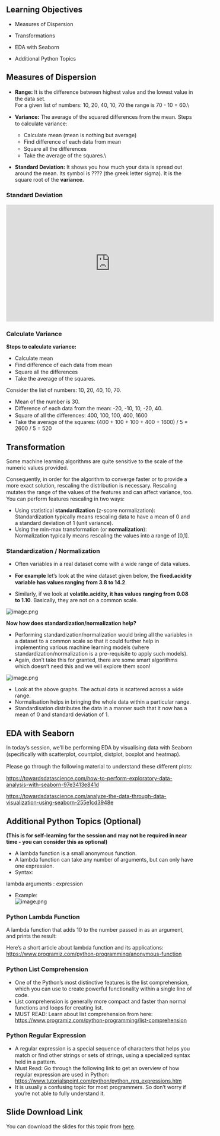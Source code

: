 ## Learning Objectives

* Measures of Dispersion

* Transformations

* EDA with Seaborn

* Additional Python Topics



## **Measures of Dispersion**

* **Range:** It is the diﬀerence between highest value and the lowest value in the data set. \
  For a given list of numbers: 10, 20, 40, 10, 70 the range is 70 - 10 = 60.\

* **Variance:** The average of the squared diﬀerences from the mean. Steps to calculate variance:
  * Calculate mean (mean is nothing but average)
  * Find diﬀerence of each data from mean
  * Square all the diﬀerences
  * Take the average of the squares.\

* **Standard Deviation:** It shows you how much your data is spread out around the mean. Its symbol is ???? (the greek letter sigma). It is the square root of the **variance.**     &#x20;




### Standard Deviation










<iframe width="560" height="315" src="https://www.youtube.com/embed/heN3uvJ99Vo" title="YouTube video player" frameborder="0" allow="accelerometer; autoplay; clipboard-write; encrypted-media; gyroscope; picture-in-picture" allowfullscreen></iframe>










### Calculate Variance

**Steps to calculate variance:**

* Calculate mean
* Find diﬀerence of each data from mean
* Square all the diﬀerences
* Take the average of the squares.

Consider the list of numbers: 10, 20, 40, 10, 70.

* Mean of the number is 30.
* Diﬀerence of each data from the mean: -20, -10, 10, -20, 40.
* Square of all the diﬀerences: 400, 100, 100, 400, 1600
* Take the average of the squares: (400 + 100 + 100 + 400 + 1600) / 5 = 2600 / 5 = 520





## Transformation

Some machine learning algorithms are quite sensitive to the scale of the numeric values provided.

Consequently, in order for the algorithm to converge faster or to provide a more exact solution, rescaling the distribution is necessary. Rescaling mutates the range of the values of the features and can aﬀect variance, too. You can perform features rescaling in two ways:

* Using statistical **standardization** (z-score normalization): \
  Standardization typically means rescaling data to have a mean of 0 and a standard deviation of 1 (unit variance).
* Using the min-max transformation (or **normalization**):\
  Normalization typically means rescaling the values into a range of \[0,1].

### Standardization / Normalization

* Often variables in a real dataset come with a wide range of data values.

* **For example** let’s look at the wine dataset given below, the **ﬁxed.acidity variable has values ranging from 3.8 to 14.2**.

* Similarly, if we look at **volatile.acidity, it has values ranging from 0.08 to 1.10**. Basically, they are not on a common scale.





![image.png](https://dphi-live.s3.amazonaws.com/media_uploads/image_5ade714f399f4ac59066b0f2199dcc85.png)






**Now how does standardization/normalization help?**

* Performing standardization/normalization would bring all the variables in a dataset to a common scale so that it could further help in implementing various machine learning models (where standardization/normalization is a pre-requisite to apply such models).&#x20;
* Again, don’t take this for granted, there are some smart algorithms which doesn’t need this and we will explore them soon!








![image.png](https://dphi-live.s3.amazonaws.com/media_uploads/image_9a3fc853563543eaad6e7686c7210f44.png)






* Look at the above graphs. The actual data is scattered across a wide range.
* Normalisation helps in bringing the whole data within a particular range.
* Standardisation distributes the data in a manner such that it now has a mean of 0 and standard deviation of 1.



## EDA with Seaborn

In today’s session, we’ll be performing EDA by visualising data with Seaborn (speciﬁcally with scatterplot, countplot, distplot, boxplot and heatmap).

Please go through the following material to understand these diﬀerent plots:

https://towardsdatascience.com/how-to-perform-exploratory-data-analysis-with-seaborn-97e3413e841d

https://towardsdatascience.com/analyze-the-data-through-data-visualization-using-seaborn-255e1cd3948e

## Additional Python Topics (Optional)

**(This is for self-learning for the session and may not be required in near time - you can consider this as optional)**

* A lambda function is a small anonymous function.
* A lambda function can take any number of arguments, but can only have one expression.
* Syntax:

lambda arguments : expression

* Example:  
![image.png](https://dphi-live.s3.amazonaws.com/media_uploads/image_1a75e9ae0ff649bd9182afedfe8b1b5b.png)

### Python Lambda Function

A lambda function that adds 10 to the number passed in as an argument, and prints the result:

Here’s a short article about lambda function and its applications: https://www.programiz.com/python-programming/anonymous-function

### Python List Comprehension

* One of the Python’s most distinctive features is the list comprehension, which you can use to create powerful functionality within a single line of code.
* List comprehension is generally more compact and faster than normal functions and loops for creating list.
* MUST READ: Learn about list comprehension from here: https://www.programiz.com/python-programming/list-comprehension

### Python Regular Expression

* A regular expression is a special sequence of characters that helps you match or ﬁnd other strings or sets of strings, using a specialized syntax held in a pattern.
* Must Read: Go through the following link to get an overview of how regular expression are used in Python:  
https://www.tutorialspoint.com/python/python_reg_expressions.htm
* It is usually a confusing topic for most programmers. So don’t worry if you’re not able to fully understand it.

## Slide Download Link

You can download the slides for this topic from [here](https://docs.google.com/presentation/d/1fVXt0tiOaVItCxnHemdxdfnxmoxBw4qHylh6MLGKDYI/edit?usp=sharing).